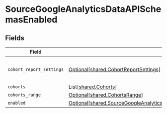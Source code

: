 # SourceGoogleAnalyticsDataAPISchemasEnabled


## Fields

| Field                                                                                                                                                                | Type                                                                                                                                                                 | Required                                                                                                                                                             | Description                                                                                                                                                          |
| -------------------------------------------------------------------------------------------------------------------------------------------------------------------- | -------------------------------------------------------------------------------------------------------------------------------------------------------------------- | -------------------------------------------------------------------------------------------------------------------------------------------------------------------- | -------------------------------------------------------------------------------------------------------------------------------------------------------------------- |
| `cohort_report_settings`                                                                                                                                             | [Optional[shared.CohortReportSettings]](../../models/shared/cohortreportsettings.md)                                                                                 | :heavy_minus_sign:                                                                                                                                                   | Optional settings for a cohort report.                                                                                                                               |
| `cohorts`                                                                                                                                                            | List[[shared.Cohorts](../../models/shared/cohorts.md)]                                                                                                               | :heavy_minus_sign:                                                                                                                                                   | N/A                                                                                                                                                                  |
| `cohorts_range`                                                                                                                                                      | [Optional[shared.CohortsRange]](../../models/shared/cohortsrange.md)                                                                                                 | :heavy_minus_sign:                                                                                                                                                   | N/A                                                                                                                                                                  |
| `enabled`                                                                                                                                                            | [Optional[shared.SourceGoogleAnalyticsDataAPISchemasCustomReportsArrayEnabled]](../../models/shared/sourcegoogleanalyticsdataapischemascustomreportsarrayenabled.md) | :heavy_minus_sign:                                                                                                                                                   | N/A                                                                                                                                                                  |
